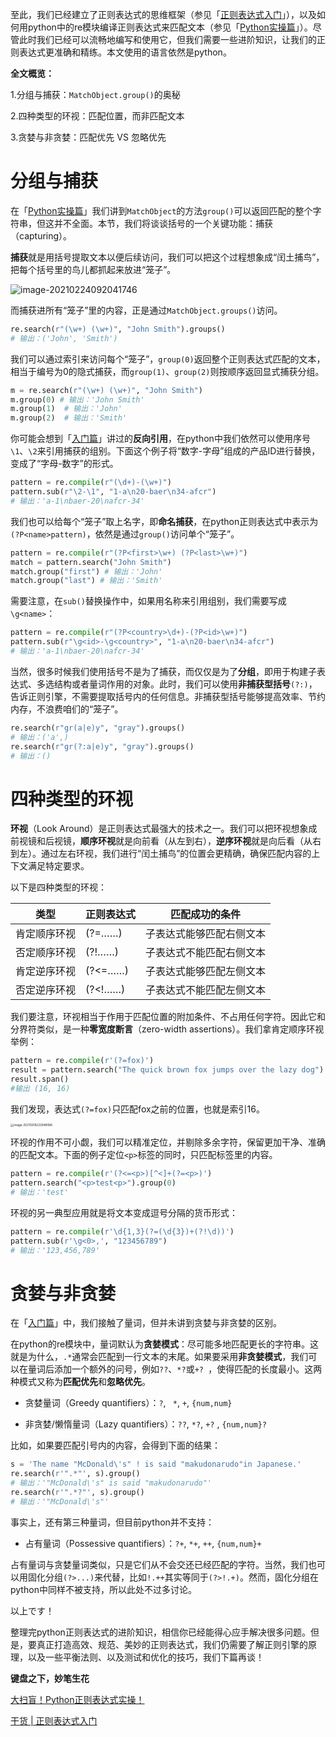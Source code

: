 至此，我们已经建立了正则表达式的思维框架（参见「[正则表达式入门](http://mp.weixin.qq.com/s?__biz=MzIzMDY0NDQ1Ng==&mid=2247484919&idx=1&sn=7309a9bf1be78ea3250838724ebaa81c&chksm=e8b10a70dfc683666f6d87e6fda6f51863dbaf565ac522b6d01d80059c01a821af70bc279438&scene=21#wechat_redirect)」），以及如何用python中的re模块编译正则表达式来匹配文本（参见「[Python实操篇](https://mp.weixin.qq.com/s/ibNb0rOSnBr4YC0PzCyIBA)」）。尽管此时我们已经可以流畅地编写和使用它，但我们需要一些进阶知识，让我们的正则表达式更准确和精练。本文使用的语言依然是python。

**全文概览：**

1.分组与捕获：`MatchObject.group()`的奥秘

2.四种类型的环视：匹配位置，而非匹配文本

3.贪婪与非贪婪：匹配优先 VS 忽略优先



# 分组与捕获

在「[Python实操篇](https://mp.weixin.qq.com/s/ibNb0rOSnBr4YC0PzCyIBA)」我们讲到`MatchObject`的方法`group()`可以返回匹配的整个字符串，但这并不全面。本节，我们将谈谈括号的一个关键功能：捕获（capturing）。

**捕获**就是用括号提取文本以便后续访问，我们可以把这个过程想象成“闰土捕鸟”，把每个括号里的鸟儿都抓起来放进“笼子”。

![image-20210224092041746](C:\Users\13607\AppData\Roaming\Typora\typora-user-images\image-20210224092041746.png)

而捕获进所有“笼子”里的内容，正是通过`MatchObject.groups()`访问。

```python
re.search(r"(\w+) (\w+)", "John Smith").groups()
# 输出：('John', 'Smith')
```

我们可以通过索引来访问每个“笼子”，`group(0)`返回整个正则表达式匹配的文本，相当于编号为0的隐式捕获，而`group(1)`、`group(2)`则按顺序返回显式捕获分组。

```python
m = re.search(r"(\w+) (\w+)", "John Smith")
m.group(0) # 输出：'John Smith'
m.group(1)  # 输出：'John'
m.group(2)  # 输出：'Smith'
```

你可能会想到「[入门篇](http://mp.weixin.qq.com/s?__biz=MzIzMDY0NDQ1Ng==&mid=2247484919&idx=1&sn=7309a9bf1be78ea3250838724ebaa81c&chksm=e8b10a70dfc683666f6d87e6fda6f51863dbaf565ac522b6d01d80059c01a821af70bc279438&scene=21#wechat_redirect)」讲过的**反向引用**，在python中我们依然可以使用序号`\1`、`\2`来引用捕获的组别。下面这个例子将“数字-字母”组成的产品ID进行替换，变成了“字母-数字”的形式。

```python
pattern = re.compile(r"(\d+)-(\w+)")
pattern.sub(r"\2-\1", "1-a\n20-baer\n34-afcr")
# 输出：'a-1\nbaer-20\nafcr-34'
```

我们也可以给每个“笼子”取上名字，即**命名捕获**，在python正则表达式中表示为`(?P<name>pattern)`，依然是通过`group()`访问单个“笼子”。

```python
pattern = re.compile(r"(?P<first>\w+) (?P<last>\w+)")
match = pattern.search("John Smith")
match.group("first") # 输出：'John'
match.group("last") # 输出：'Smith'
```

需要注意，在`sub()`替换操作中，如果用名称来引用组别，我们需要写成`\g<name>`：

```python
pattern = re.compile(r"(?P<country>\d+)-(?P<id>\w+)")
pattern.sub(r"\g<id>-\g<country>", "1-a\n20-baer\n34-afcr")
# 输出：'a-1\nbaer-20\nafcr-34'
```

当然，很多时候我们使用括号不是为了捕获，而仅仅是为了**分组**，即用于构建子表达式、多选结构或者量词作用的对象。此时，我们可以使用**非捕获型括号**`(?:)`，告诉正则引擎，不需要提取括号内的任何信息。非捕获型括号能够提高效率、节约内存，不浪费咱们的“笼子”。

```python
re.search(r"gr(a|e)y", "gray").groups()
# 输出：('a',)
re.search(r"gr(?:a|e)y", "gray").groups()
# 输出：()
```

# 四种类型的环视

**环视**（Look Around）是正则表达式最强大的技术之一。我们可以把环视想象成前视镜和后视镜，**顺序环视**就是向前看（从左到右），**逆序环视**就是向后看（从右到左）。通过左右环视，我们进行“闰土捕鸟”的位置会更精确，确保匹配内容的上下文满足特定要求。

以下是四种类型的环视：

| 类型         | 正则表达式 | 匹配成功的条件           |
| ------------ | ---------- | ------------------------ |
| 肯定顺序环视 | (?=……)     | 子表达式能够匹配右侧文本 |
| 否定顺序环视 | (?!……)     | 子表达式不能匹配右侧文本 |
| 肯定逆序环视 | (?<=……)    | 子表达式能够匹配左侧文本 |
| 否定逆序环视 | (?<!……)    | 子表达式不能匹配左侧文本 |

我们要注意，环视相当于作用于匹配位置的附加条件、不占用任何字符。因此它和分界符类似，是一种**零宽度断言**（zero-width assertions）。我们拿肯定顺序环视举例：

```python
pattern = re.compile(r'(?=fox)')
result = pattern.search("The quick brown fox jumps over the lazy dog")
result.span()
#输出 (16, 16)
```

我们发现，表达式`(?=fox)`只匹配fox之前的位置，也就是索引16。

<img src="C:\Users\13607\AppData\Roaming\Typora\typora-user-images\image-20210218222948086.png" alt="image-20210218222948086" style="zoom: 33%;" />

环视的作用不可小觑，我们可以精准定位，并剔除多余字符，保留更加干净、准确的匹配文本。下面的例子定位`<p>`标签的同时，只匹配标签里的内容。

```python
pattern = re.compile(r'(?<=<p>)[^<]+(?=<p>)')
pattern.search("<p>test<p>").group(0)
# 输出：'test'
```

环视的另一典型应用就是将文本变成逗号分隔的货币形式：

```python
pattern = re.compile(r'\d{1,3}(?=(\d{3})+(?!\d))')
pattern.sub(r'\g<0>,', "123456789")
# 输出：'123,456,789'
```



# 贪婪与非贪婪

在「[入门篇](http://mp.weixin.qq.com/s?__biz=MzIzMDY0NDQ1Ng==&mid=2247484919&idx=1&sn=7309a9bf1be78ea3250838724ebaa81c&chksm=e8b10a70dfc683666f6d87e6fda6f51863dbaf565ac522b6d01d80059c01a821af70bc279438&scene=21#wechat_redirect)」中，我们接触了量词，但并未讲到贪婪与非贪婪的区别。

在python的re模块中，量词默认为**贪婪模式**：尽可能多地匹配更长的字符串。这就是为什么，`.*`通常会匹配到一行文本的末尾。如果要采用**非贪婪模式**，我们可以在量词后添加一个额外的问号，例如`??`、`*?`或`+? `，使得匹配的长度最小。这两种模式又称为**匹配优先**和**忽略优先**。

- 贪婪量词（Greedy quantifiers）：`?`, ` *`,  `+`,  `{num,num}`

- 非贪婪/懒惰量词（Lazy quantifiers）：`??`, `*?`, `+?` ,  `{num,num}?`

比如，如果要匹配引号内的内容，会得到下面的结果：

```python
s = 'The name "McDonald\'s" ! is said "makudonarudo"in Japanese.'
re.search(r'".*"', s).group()
# 输出：'"McDonald\'s" is said "makudonarudo"'
re.search(r'".*?"', s).group()
# 输出：'"McDonald\'s"'
```

事实上，还有第三种量词，但目前python并不支持：

- 占有量词（Possessive quantifiers）：`?+`, `*+`, `++`,  `{num,num}+`

占有量词与贪婪量词类似，只是它们从不会交还已经匹配的字符。当然，我们也可以用固化分组`(?>...)`来代替，比如`!.++`其实等同于`(?>!.+)`。然而，固化分组在python中同样不被支持，所以此处不过多讨论。



以上です！

整理完python正则表达式的进阶知识，相信你已经能得心应手解决很多问题。但是，要真正打造高效、规范、美妙的正则表达式，我们仍需要了解正则引擎的原理，以及一些平衡法则、以及测试和优化的技巧，我们下篇再谈！

**键盘之下，妙笔生花**

[大扫盲！Python正则表达式实操！](http://mp.weixin.qq.com/s?__biz=MzIzMDY0NDQ1Ng==&mid=2247485654&idx=1&sn=7475f7247ecc6ecb2eadca474c82cfb3&chksm=e8b10751dfc68e47b23c45c51728c1518546603fcca73be7555be2d91edf193ff3b5772d68bc#rd)

[干货 | 正则表达式入门](http://mp.weixin.qq.com/s?__biz=MzIzMDY0NDQ1Ng==&mid=2247484919&idx=1&sn=7309a9bf1be78ea3250838724ebaa81c&chksm=e8b10a70dfc683666f6d87e6fda6f51863dbaf565ac522b6d01d80059c01a821af70bc279438&scene=21#wechat_redirect)
